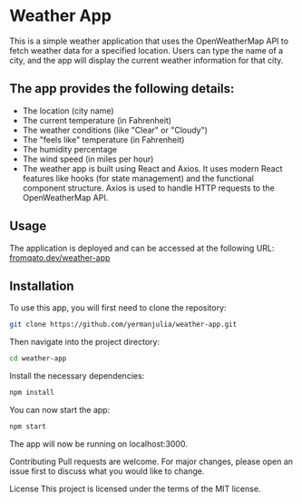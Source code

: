 # Weather App

This is a simple weather application that uses the OpenWeatherMap API to fetch weather data for a specified location. Users can type the name of a city, and the app will display the current weather information for that city.

## The app provides the following details:

- The location (city name)
- The current temperature (in Fahrenheit)
- The weather conditions (like "Clear" or "Cloudy")
- The "feels like" temperature (in Fahrenheit)
- The humidity percentage
- The wind speed (in miles per hour)
- The weather app is built using React and Axios. It uses modern React features like hooks (for state management) and the functional component structure. Axios is used to handle HTTP requests to the OpenWeatherMap API.

## Usage

The application is deployed and can be accessed at the following URL: [fromqato.dev/weather-app](https://fromqato.dev/weather-app)

## Installation

To use this app, you will first need to clone the repository:

```sh
git clone https://github.com/yermanjulia/weather-app.git
```

Then navigate into the project directory:

```sh
cd weather-app
```

Install the necessary dependencies:

```sh
npm install
```

You can now start the app:

```sh
npm start
```

The app will now be running on localhost:3000.

Contributing
Pull requests are welcome. For major changes, please open an issue first to discuss what you would like to change.

License
This project is licensed under the terms of the MIT license.
